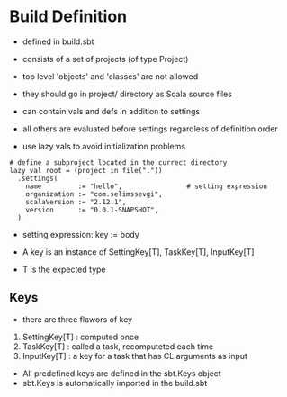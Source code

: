 # Build Definition

- defined in build.sbt

- consists of a set of projects (of type Project)

- top level 'objects' and 'classes' are not allowed
- they should go in project/ directory as Scala source files

- can contain vals and defs in addition to settings
- all others are evaluated before settings regardless of definition order
- use lazy vals to avoid initialization problems

```shell
# define a subproject located in the currect directory
lazy val root = (project in file("."))
  .settings(
    name         := "hello",                # setting expression
    organization := "com.selimssevgi",
    scalaVersion := "2.12.1",
    version      := "0.0.1-SNAPSHOT",
  )
```


- setting expression: key := body

- A key is an instance of SettingKey[T], TaskKey[T], InputKey[T]
- T is the expected type

## Keys

- there are three flawors of key

1. SettingKey[T] : computed once
2. TaskKey[T]    : called a task, recomputeted each time
3. InputKey[T]   : a key for a task that has CL arguments as input

- All predefined keys are defined in the sbt.Keys object
- sbt.Keys is automatically imported in the build.sbt


